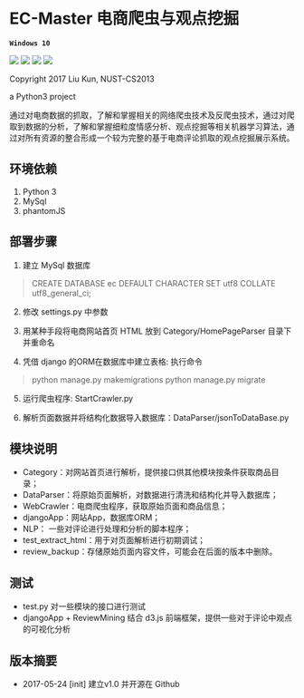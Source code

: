 ﻿EC-Master 电商爬虫与观点挖掘
====

**`Windows 10`**

[![](https://img.shields.io/badge/python-3.4-green.svg)](https://www.python.org/download/releases/3.4.0/) [![](https://img.shields.io/badge/python-3.5-green.svg)](https://www.python.org/downloads/release/python-352/)
[![](https://img.shields.io/badge/python-3.6-green.svg)](https://www.python.org/downloads/release/python-360/) 
[![](http://www.gnu.org/graphics/gplv3-88x31.png)](https://github.com/build2last/EC-Master/blob/master/Licence)

Copyright 2017 Liu Kun, NUST-CS2013

a Python3 project

通过对电商数据的抓取，了解和掌握相关的网络爬虫技术及反爬虫技术，通过对爬取到数据的分析，了解和掌握细粒度情感分析、观点挖掘等相关机器学习算法，通过对所有资源的整合形成一个较为完整的基于电商评论抓取的观点挖掘展示系统。

## 环境依赖
1. Python 3
2. MySql
3. phantomJS

## 部署步骤
1. 建立 MySql 数据库
> CREATE DATABASE ec DEFAULT CHARACTER SET utf8 COLLATE utf8_general_ci;

2. 修改 settings.py 中参数

3. 用某种手段将电商网站首页 HTML 放到 Category/HomePageParser 目录下并重命名

4. 凭借 django 的ORM在数据库中建立表格: 执行命令
> python manage.py makemigrations
python manage.py migrate

5. 运行爬虫程序:  StartCrawler.py

6. 解析页面数据并将结构化数据导入数据库：DataParser/jsonToDataBase.py

## 模块说明
* Category：对网站首页进行解析，提供接口供其他模块按条件获取商品目录；
* DataParser：将原始页面解析，对数据进行清洗和结构化并导入数据库；
* WebCrawler：电商爬虫程序，获取原始页面和商品信息；
* djangoApp：网站App，数据库ORM；
* NLP： 一些对评论进行处理和分析的脚本程序；
* test_extract_html：用于对页面解析进行初期调试；
* review_backup：存储原始页面内容文件，可能会在后面的版本中删除。

## 测试
* test.py 对一些模块的接口进行测试
* djangoApp + ReviewMining 结合 d3.js 前端框架，提供一些对于评论中观点的可视化分析

## 版本摘要
* 2017-05-24 [init] 建立v1.0 并开源在 Github 
